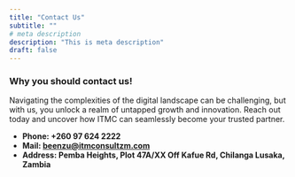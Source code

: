 ```yaml
---
title: "Contact Us"
subtitle: ""
# meta description
description: "This is meta description"
draft: false
---
```



### Why you should contact us!
Navigating the complexities of the digital landscape can be challenging, but with us, you unlock a realm of untapped growth and innovation. Reach out today and uncover how ITMC can seamlessly become your trusted partner.

* **Phone: +260 97 624 2222** 
* **Mail: beenzu@itmconsultzm.com**
* **Address: Pemba Heights, Plot 47A/XX Off Kafue Rd, Chilanga Lusaka, Zambia**